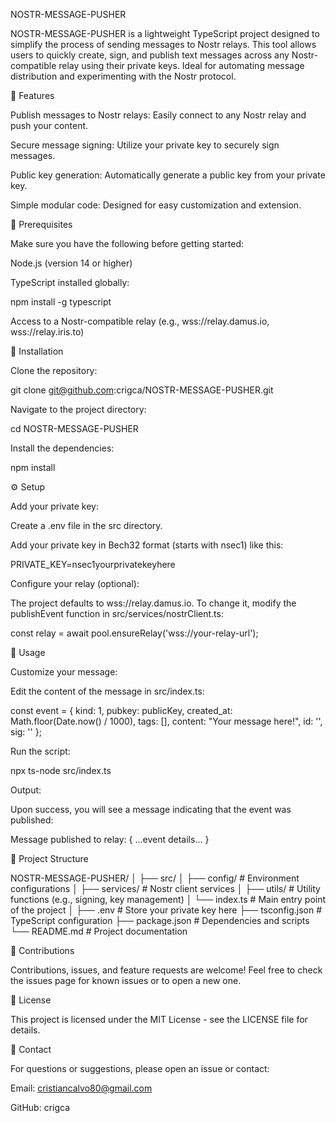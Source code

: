 NOSTR-MESSAGE-PUSHER

NOSTR-MESSAGE-PUSHER is a lightweight TypeScript project designed to simplify the process of sending messages to Nostr relays. This tool allows users to quickly create, sign, and publish text messages across any Nostr-compatible relay using their private keys. Ideal for automating message distribution and experimenting with the Nostr protocol.



🌟 Features

Publish messages to Nostr relays: Easily connect to any Nostr relay and push your content.

Secure message signing: Utilize your private key to securely sign messages.

Public key generation: Automatically generate a public key from your private key.

Simple modular code: Designed for easy customization and extension.

📜 Prerequisites

Make sure you have the following before getting started:

Node.js (version 14 or higher)

TypeScript installed globally:

npm install -g typescript

Access to a Nostr-compatible relay (e.g., wss://relay.damus.io, wss://relay.iris.to)

🔧 Installation

Clone the repository:

git clone git@github.com:crigca/NOSTR-MESSAGE-PUSHER.git

Navigate to the project directory:

cd NOSTR-MESSAGE-PUSHER

Install the dependencies:

npm install

⚙️ Setup

Add your private key:

Create a .env file in the src directory.

Add your private key in Bech32 format (starts with nsec1) like this:

PRIVATE_KEY=nsec1yourprivatekeyhere

Configure your relay (optional):

The project defaults to wss://relay.damus.io. To change it, modify the publishEvent function in src/services/nostrClient.ts:

const relay = await pool.ensureRelay('wss://your-relay-url');

🚀 Usage

Customize your message:

Edit the content of the message in src/index.ts:

const event = {
    kind: 1,
    pubkey: publicKey,
    created_at: Math.floor(Date.now() / 1000),
    tags: [],
    content: "Your message here!",
    id: '',
    sig: ''
};

Run the script:

npx ts-node src/index.ts

Output:

Upon success, you will see a message indicating that the event was published:

Message published to relay: { ...event details... }

📂 Project Structure

NOSTR-MESSAGE-PUSHER/
│
├── src/
│   ├── config/              # Environment configurations
│   ├── services/            # Nostr client services
│   ├── utils/               # Utility functions (e.g., signing, key management)
│   └── index.ts             # Main entry point of the project
│
├── .env                     # Store your private key here
├── tsconfig.json            # TypeScript configuration
├── package.json             # Dependencies and scripts
└── README.md                # Project documentation

🤝 Contributions

Contributions, issues, and feature requests are welcome! Feel free to check the issues page for known issues or to open a new one.

📜 License

This project is licensed under the MIT License - see the LICENSE file for details.

📨 Contact

For questions or suggestions, please open an issue or contact:

Email: cristiancalvo80@gmail.com

GitHub: crigca


